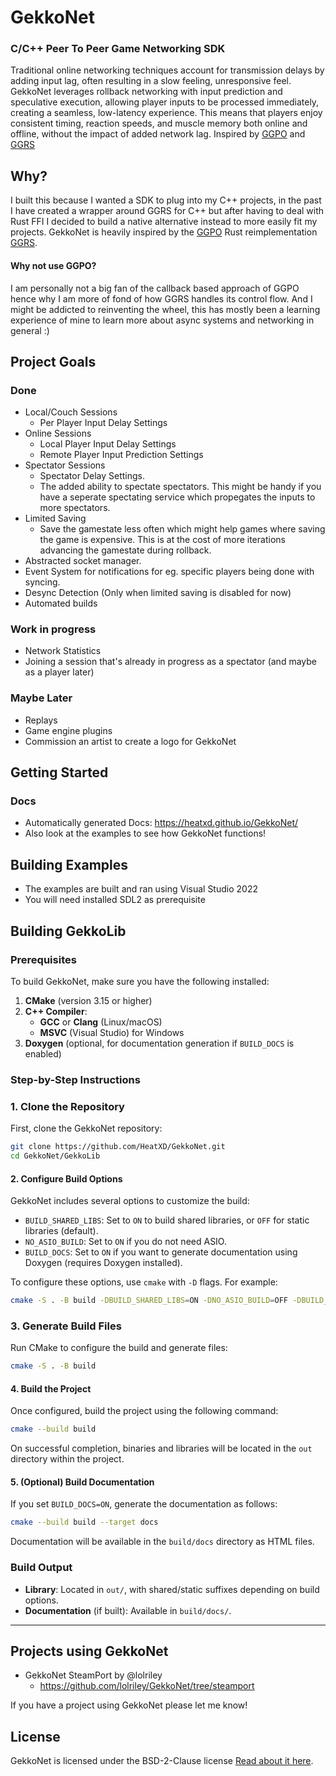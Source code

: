 # GekkoNet
### C/C++ Peer To Peer Game Networking SDK
Traditional online networking techniques account for transmission delays by adding input lag, often resulting in a slow feeling, unresponsive feel. GekkoNet leverages rollback networking with input prediction and speculative execution, allowing player inputs to be processed immediately, creating a seamless, low-latency experience. This means that players enjoy consistent timing, reaction speeds, and muscle memory both online and offline, without the impact of added network lag. Inspired by [GGPO](https://github.com/pond3r/ggpo) and [GGRS](https://github.com/gschup/ggrs)

## Why?
I built this because I wanted a SDK to plug into my C++ projects, in the past I have created a wrapper around GGRS for C++ but after having to deal with Rust FFI I decided to build a native alternative instead to more easily fit my projects. 
GekkoNet is heavily inspired by the [GGPO](https://github.com/pond3r/ggpo) Rust reimplementation [GGRS](https://github.com/gschup/ggrs).

#### Why not use GGPO?
I am personally not a big fan of the callback based approach of GGPO hence why I am more of fond of how GGRS handles its control flow. And I might be addicted to reinventing the wheel, this has mostly been a learning experience of mine to learn more about async systems and networking in general :)

## Project Goals
### Done
- Local/Couch Sessions
	- Per Player Input Delay Settings
- Online Sessions
	- Local Player Input Delay Settings
	- Remote Player Input Prediction Settings
- Spectator Sessions
	- Spectator Delay Settings.
	- The added ability to spectate spectators. This might be handy if you have a seperate spectating service which propegates the inputs to more spectators.
- Limited Saving 
	- Save the gamestate less often which might help games where saving the game is expensive. This is at the cost of more iterations advancing the gamestate during rollback.
- Abstracted socket manager.
- Event System for notifications for eg. specific players being done with syncing.
- Desync Detection (Only when limited saving is disabled for now)
- Automated builds

### Work in progress
- Network Statistics
- Joining a session that's already in progress as a spectator (and maybe as a player later)

### Maybe Later
- Replays
- Game engine plugins
- Commission an artist to create a logo for GekkoNet

## Getting Started
### Docs
- Automatically generated Docs: https://heatxd.github.io/GekkoNet/
- Also look at the examples to see how GekkoNet functions!

## Building Examples
- The examples are built and ran using Visual Studio 2022
- You will need installed SDL2 as prerequisite
  
## Building GekkoLib
### Prerequisites
To build GekkoNet, make sure you have the following installed:

1. **CMake** (version 3.15 or higher)
2. **C++ Compiler**:
   - **GCC** or **Clang** (Linux/macOS)
   - **MSVC** (Visual Studio) for Windows
3. **Doxygen** (optional, for documentation generation if `BUILD_DOCS` is enabled)

### Step-by-Step Instructions

### 1. Clone the Repository
First, clone the GekkoNet repository:

```sh
git clone https://github.com/HeatXD/GekkoNet.git
cd GekkoNet/GekkoLib
```

#### 2. Configure Build Options
GekkoNet includes several options to customize the build:

- `BUILD_SHARED_LIBS`: Set to `ON` to build shared libraries, or `OFF` for static libraries (default).
- `NO_ASIO_BUILD`: Set to `ON` if you do not need ASIO.
- `BUILD_DOCS`: Set to `ON` if you want to generate documentation using Doxygen (requires Doxygen installed).

To configure these options, use `cmake` with `-D` flags. For example:

```sh
cmake -S . -B build -DBUILD_SHARED_LIBS=ON -DNO_ASIO_BUILD=OFF -DBUILD_DOCS=OFF
```

### 3. Generate Build Files
Run CMake to configure the build and generate files:

```sh
cmake -S . -B build
```

#### 4. Build the Project
Once configured, build the project using the following command:

```sh
cmake --build build
```

On successful completion, binaries and libraries will be located in the `out` directory within the project.

#### 5. (Optional) Build Documentation
If you set `BUILD_DOCS=ON`, generate the documentation as follows:

```sh
cmake --build build --target docs
```

Documentation will be available in the `build/docs` directory as HTML files.

### Build Output
- **Library**: Located in `out/`, with shared/static suffixes depending on build options.
- **Documentation** (if built): Available in `build/docs/`.

---

## Projects using GekkoNet
- GekkoNet SteamPort by @lolriley
	- https://github.com/lolriley/GekkoNet/tree/steamport


If you have a project using GekkoNet please let me know!

## License
GekkoNet is licensed under the BSD-2-Clause license
[Read about it here](https://opensource.org/license/bsd-2-clause).
